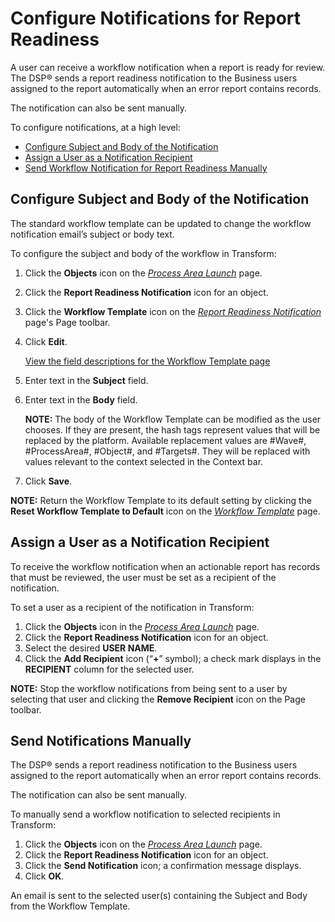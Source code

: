 # Configure Notifications for Report Readiness

A user can receive a workflow notification when a report is ready for
review. The DSP® sends a report readiness notification to the Business
users assigned to the report automatically when an error report contains
records.

The notification can also be sent manually.

To configure notifications, at a high level:

  - [Configure Subject and Body of the
    Notification](#Configure_Subject_and_Body_of_the_Notification)
  - [Assign a User as a Notification
    Recipient](#Assign_a_User_as_a_Notification_Recipient)
  - [Send Workflow Notification for Report Readiness
    Manually](#Send_Notifications_Manually)

## <span id="Configure_Subject_and_Body_of_the_Notification"></span>Configure Subject and Body of the Notification

The standard workflow template can be updated to change the workflow
notification email’s subject or body text.

To configure the subject and body of the workflow in Transform:

1.  Click the **Objects** icon on the *[Process Area
    Launch](../Page_Desc/Process_Area_Launch.htm)* page.

2.  Click the **Report Readiness Notification** icon for an object.

3.  Click the **Workflow Template** icon on the *[Report Readiness
    Notification](../Page_Desc/Report_Readiness_Notification.htm)*
    page's Page toolbar.

4.  Click **Edit**.
    
    [View the field descriptions for the Workflow Template
    page](../Page_Desc/Workflow_Template_Transform.htm)

5.  Enter text in the **Subject** field.

6.  Enter text in the **Body** field.
    
    **NOTE:** The body of the Workflow Template can be modified as the
    user chooses. If they are present, the hash tags represent values
    that will be replaced by the platform. Available replacement values
    are \#Wave\#, \#ProcessArea\#, \#Object\#, and \#Targets\#. They
    will be replaced with values relevant to the context selected in the
    Context bar.

7.  Click **Save**.

**NOTE:** Return the Workflow Template to its default setting by
clicking the **Reset Workflow Template to Default** icon on the
*[Workflow Template](../Page_Desc/Workflow_Template_Transform.htm)*
page.

## <span id="Assign_a_User_as_a_Notification_Recipient"></span>Assign a User as a Notification Recipient

To receive the workflow notification when an actionable report has
records that must be reviewed, the user must be set as a recipient of
the notification.

To set a user as a recipient of the notification in Transform:

1.  Click the **Objects** icon in the *[Process Area
    Launch](../Page_Desc/Process_Area_Launch.htm)* page.
2.  Click the **Report Readiness Notification** icon for an object.
3.  Select the desired **USER NAME**.
4.  Click the **Add Recipient** icon (“**+**” symbol); a check mark
    displays in the **RECIPIENT** column for the selected user.

**NOTE:** Stop the workflow notifications from being sent to a user by
selecting that user and clicking the **Remove Recipient** icon on the
Page
toolbar.

## <span id="Send_Notifications_Manually"></span>Send Notifications Manually

The DSP® sends a report readiness notification to the Business users
assigned to the report automatically when an error report contains
records.

The notification can also be sent manually.

To manually send a workflow notification to selected recipients in
Transform:

1.  Click the **Objects** icon on the *[Process Area
    Launch](../Page_Desc/Process_Area_Launch.htm)* page.
2.  Click the **Report Readiness Notification** icon for an object.
3.  Click the **Send Notification** icon; a confirmation message
    displays.
4.  Click **OK**.

An email is sent to the selected user(s) containing the Subject and Body
from the Workflow Template.
